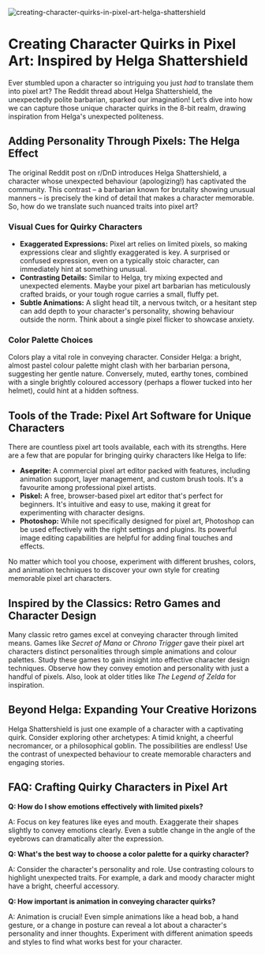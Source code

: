 ![creating-character-quirks-in-pixel-art-helga-shattershield](https://images.pexels.com/photos/18069362/pexels-photo-18069362.png?auto=compress&cs=tinysrgb&fit=crop&h=627&w=1200)

# Creating Character Quirks in Pixel Art: Inspired by Helga Shattershield

Ever stumbled upon a character so intriguing you just *had* to translate them into pixel art? The Reddit thread about Helga Shattershield, the unexpectedly polite barbarian, sparked our imagination! Let’s dive into how we can capture those unique character quirks in the 8-bit realm, drawing inspiration from Helga's unexpected politeness.

## Adding Personality Through Pixels: The Helga Effect

The original Reddit post on r/DnD introduces Helga Shattershield, a character whose unexpected behaviour (apologizing!) has captivated the community. This contrast – a barbarian known for brutality showing unusual manners – is precisely the kind of detail that makes a character memorable. So, how do we translate such nuanced traits into pixel art?

### Visual Cues for Quirky Characters

*   **Exaggerated Expressions:** Pixel art relies on limited pixels, so making expressions clear and slightly exaggerated is key. A surprised or confused expression, even on a typically stoic character, can immediately hint at something unusual.
*   **Contrasting Details:** Similar to Helga, try mixing expected and unexpected elements. Maybe your pixel art barbarian has meticulously crafted braids, or your tough rogue carries a small, fluffy pet. 
*   **Subtle Animations:** A slight head tilt, a nervous twitch, or a hesitant step can add depth to your character's personality, showing behaviour outside the norm. Think about a single pixel flicker to showcase anxiety.

### Color Palette Choices

Colors play a vital role in conveying character. Consider Helga: a bright, almost pastel colour palette might clash with her barbarian persona, suggesting her gentle nature. Conversely, muted, earthy tones, combined with a single brightly coloured accessory (perhaps a flower tucked into her helmet), could hint at a hidden softness.

## Tools of the Trade: Pixel Art Software for Unique Characters

There are countless pixel art tools available, each with its strengths. Here are a few that are popular for bringing quirky characters like Helga to life:

*   **Aseprite:** A commercial pixel art editor packed with features, including animation support, layer management, and custom brush tools. It's a favourite among professional pixel artists.
*   **Piskel:** A free, browser-based pixel art editor that's perfect for beginners. It's intuitive and easy to use, making it great for experimenting with character designs.
*   **Photoshop:** While not specifically designed for pixel art, Photoshop can be used effectively with the right settings and plugins. Its powerful image editing capabilities are helpful for adding final touches and effects.

No matter which tool you choose, experiment with different brushes, colors, and animation techniques to discover your own style for creating memorable pixel art characters.

## Inspired by the Classics: Retro Games and Character Design

Many classic retro games excel at conveying character through limited means. Games like *Secret of Mana* or *Chrono Trigger* gave their pixel art characters distinct personalities through simple animations and colour palettes. Study these games to gain insight into effective character design techniques. Observe how they convey emotion and personality with just a handful of pixels. Also, look at older titles like *The Legend of Zelda* for inspiration.

## Beyond Helga: Expanding Your Creative Horizons

Helga Shattershield is just one example of a character with a captivating quirk. Consider exploring other archetypes: A timid knight, a cheerful necromancer, or a philosophical goblin. The possibilities are endless! Use the contrast of unexpected behaviour to create memorable characters and engaging stories.

## FAQ: Crafting Quirky Characters in Pixel Art

**Q: How do I show emotions effectively with limited pixels?**

A: Focus on key features like eyes and mouth. Exaggerate their shapes slightly to convey emotions clearly. Even a subtle change in the angle of the eyebrows can dramatically alter the expression.

**Q: What's the best way to choose a color palette for a quirky character?**

A: Consider the character's personality and role. Use contrasting colours to highlight unexpected traits. For example, a dark and moody character might have a bright, cheerful accessory.

**Q: How important is animation in conveying character quirks?**

A: Animation is crucial! Even simple animations like a head bob, a hand gesture, or a change in posture can reveal a lot about a character's personality and inner thoughts. Experiment with different animation speeds and styles to find what works best for your character.
